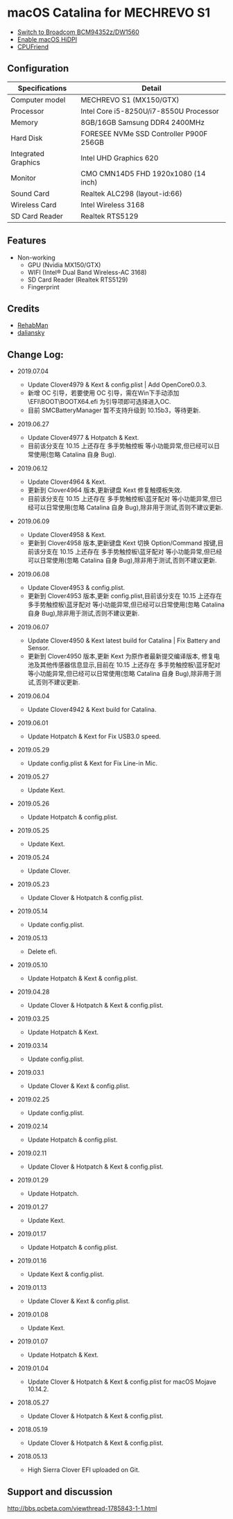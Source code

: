 # macOS Catalina for MECHREVO S1

- [Switch to Broadcom BCM94352z/DW1560](https://github.com/lgs3137/MR_S1-macOS/tree/BCM94352z) 
- [Enable macOS HiDPI](https://github.com/xzhih/one-key-hidpi) 
- [CPUFriend](https://github.com/daliansky/XiaoMi-Pro/tree/master/one-key-cpufriend) 

## Configuration

| Specifications | Detail                                                  |
| ------------------- | -------------------------------------------|
| Computer model      | MECHREVO S1 (MX150/GTX)                    |
| Processor           | Intel Core i5-8250U/i7-8550U Processor     |
| Memory              | 8GB/16GB Samsung DDR4 2400MHz              |
| Hard Disk           | FORESEE NVMe SSD Controller P900F 256GB    |
| Integrated Graphics | Intel UHD Graphics 620                     |
| Monitor             | CMO CMN14D5 FHD 1920x1080 (14 inch)        |
| Sound Card          | Realtek ALC298 (layout-id:66)              |
| Wireless Card       | Intel Wireless 3168                        |
| SD Card Reader      | Realtek RTS5129                            |

## Features

* Non-working
   * GPU (Nvidia MX150/GTX)
   * WIFI (Intel® Dual Band Wireless-AC 3168)
   * SD Card Reader (Realtek RTS5129)
   * Fingerprint

## Credits

- [RehabMan](https://github.com/RehabMan) 
- [daliansky](https://github.com/daliansky) 

## Change Log:

- 2019.07.04
	- Update Clover4979 & Kext & config.plist | Add OpenCore0.0.3.
	- 新增 OC 引导，若要使用 OC 引导，需在Win下手动添加 \EFI\BOOT\BOOTX64.efi 为引导项即可选择进入OC.
	- 目前 SMCBatteryManager 暂不支持升级到 10.15b3，等待更新.

- 2019.06.27
	- Update Clover4977 & Hotpatch & Kext.
	- 目前该分支在 10.15 上还存在 多手势触控板 等小功能异常,但已经可以日常使用(忽略 Catalina 自身 Bug).

- 2019.06.12
	- Update Clover4964 & Kext.
	- 更新到 Clover4964 版本,更新键盘 Kext 修复触摸板失效.
	- 目前该分支在 10.15 上还存在 多手势触控板\蓝牙配对 等小功能异常,但已经可以日常使用(忽略 Catalina 自身 Bug),除非用于测试,否则不建议更新.

- 2019.06.09
	- Update Clover4958 & Kext.
	- 更新到 Clover4958 版本,更新键盘 Kext 切换 Option/Command 按键,目前该分支在 10.15 上还存在 多手势触控板\蓝牙配对 等小功能异常,但已经可以日常使用(忽略 Catalina 自身 Bug),除非用于测试,否则不建议更新.

- 2019.06.08
	- Update Clover4953 & config.plist.
	- 更新到 Clover4953 版本,更新 config.plist,目前该分支在 10.15 上还存在 多手势触控板\蓝牙配对 等小功能异常,但已经可以日常使用(忽略 Catalina 自身 Bug),除非用于测试,否则不建议更新.

- 2019.06.07
	- Update Clover4950 & Kext latest build for Catalina | Fix Battery and Sensor.
	- 更新到 Clover4950 版本,更新 Kext 为原作者最新提交编译版本, 修复电池及其他传感器信息显示,目前在 10.15 上还存在 多手势触控板\蓝牙配对 等小功能异常,但已经可以日常使用(忽略 Catalina 自身 Bug),除非用于测试,否则不建议更新.

- 2019.06.04
	- Update Clover4942 & Kext build for Catalina.

- 2019.06.01
	- Update Hotpatch & Kext for Fix USB3.0 speed.

- 2019.05.29
	- Update config.plist & Kext for Fix Line-in Mic.

- 2019.05.27
	- Update Kext.

- 2019.05.26
	- Update Hotpatch & config.plist.

- 2019.05.25
	- Update Kext.

- 2019.05.24
	- Update Clover.

- 2019.05.23
	- Update Clover & Hotpatch & config.plist.

- 2019.05.14
	- Update config.plist.

- 2019.05.13
	- Delete efi.

- 2019.05.10
	- Update Hotpatch & Kext & config.plist.

- 2019.04.28
	- Update Clover & Hotpatch & Kext & config.plist.

- 2019.03.25
	- Update Hotpatch & Kext.

- 2019.03.14
	- Update config.plist.

- 2019.03.1
	- Update Clover & Kext & config.plist.

- 2019.02.25
	- Update config.plist.

- 2019.02.14
	- Update Hotpatch & config.plist.

- 2019.02.11
	- Update Clover & Hotpatch & Kext & config.plist.

- 2019.01.29
	- Update Hotpatch.

- 2019.01.27
	- Update Kext.

- 2019.01.17
	- Update Hotpatch & config.plist.

- 2019.01.16
	- Update Kext & config.plist.

- 2019.01.13
	- Update Clover & Kext & config.plist.

- 2019.01.08
	- Update Kext.

- 2019.01.07
	- Update Hotpatch & Kext.

- 2019.01.04
	- Update Clover & Hotpatch & Kext & config.plist for macOS Mojave 10.14.2.

- 2018.05.27
	- Update Clover & Hotpatch & Kext & config.plist.

- 2018.05.19
	- Update Clover & Hotpatch & Kext & config.plist.

- 2018.05.13
	- High Sierra Clover EFI uploaded on Git.


## Support and discussion

http://bbs.pcbeta.com/viewthread-1785843-1-1.html
